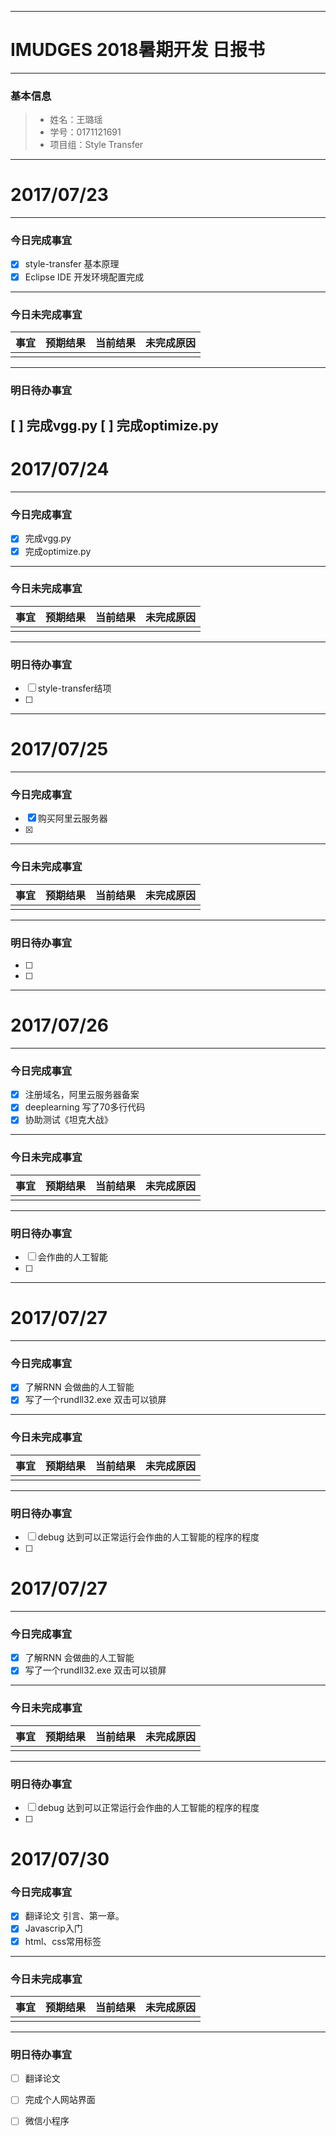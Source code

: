 -------
# IMUDGES 2018暑期开发 日报书
-------


### 基本信息
> * 姓名：王璐瑶
> * 学号：0171121691
> * 项目组：Style Transfer

--------


# 2017/07/23

--------

### 今日完成事宜
- [x]  style-transfer  基本原理
- [x]  Eclipse IDE  开发环境配置完成  

------
### 今日未完成事宜


| 事宜     |预期结果| 当前结果  | 未完成原因   | 
| --------   | -----:  | -----:  | :----:  |
|    |   |   |   |


-------
### 明日待办事宜
[ ] 完成vgg.py
[ ] 完成optimize.py
--------


# 2017/07/24

--------

### 今日完成事宜
- [x]  完成vgg.py
- [x]  完成optimize.py

------
### 今日未完成事宜


| 事宜     |预期结果| 当前结果  | 未完成原因   | 
| --------   | -----:  | -----:  | :----:  |
|    |   |   |   |


-------
### 明日待办事宜
- [ ] style-transfer结项
- [ ] 
--------


# 2017/07/25

--------

### 今日完成事宜
- [x]  购买阿里云服务器
- [x]  

------
### 今日未完成事宜


| 事宜     |预期结果| 当前结果  | 未完成原因   | 
| --------   | -----:  | -----:  | :----:  |
|    |   |   |   |


-------
### 明日待办事宜
- [ ] 
- [ ] 
--------


# 2017/07/26

--------

### 今日完成事宜
- [x]  注册域名，阿里云服务器备案
- [x]  deeplearning  写了70多行代码
- [x]  协助测试《坦克大战》

------
### 今日未完成事宜


| 事宜     |预期结果| 当前结果  | 未完成原因   | 
| --------   | -----:  | -----:  | :----:  |
|    |   |   |   |


-------
### 明日待办事宜
- [ ] 会作曲的人工智能
- [ ] 
--------


# 2017/07/27

--------

### 今日完成事宜
- [x]  了解RNN  会做曲的人工智能
- [x]  写了一个rundll32.exe 双击可以锁屏

------
### 今日未完成事宜


| 事宜     |预期结果| 当前结果  | 未完成原因   | 
| --------   | -----:  | -----:  | :----:  |
|    |   |   |   |


-------
### 明日待办事宜
- [ ] debug  达到可以正常运行会作曲的人工智能的程序的程度
- [ ] 

# 2017/07/27

--------

### 今日完成事宜
- [x]  了解RNN  会做曲的人工智能
- [x]  写了一个rundll32.exe 双击可以锁屏

------
### 今日未完成事宜


| 事宜     |预期结果| 当前结果  | 未完成原因   | 
| --------   | -----:  | -----:  | :----:  |
|    |   |   |   |


-------
### 明日待办事宜
- [ ] debug  达到可以正常运行会作曲的人工智能的程序的程度
- [ ] 

# 2017/07/30


### 今日完成事宜
- [x]  翻译论文 引言、第一章。
- [x]  Javascrip入门
- [x]  html、css常用标签
------
### 今日未完成事宜


| 事宜     |预期结果| 当前结果  | 未完成原因   | 
| --------   | -----:  | -----:  | :----:  |
|    |   |   |   |


-------
### 明日待办事宜
- [ ] 翻译论文
- [ ] 完成个人网站界面
- [ ] 微信小程序


